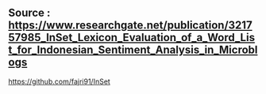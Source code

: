## Source : https://www.researchgate.net/publication/321757985_InSet_Lexicon_Evaluation_of_a_Word_List_for_Indonesian_Sentiment_Analysis_in_Microblogs

https://github.com/fajri91/InSet
